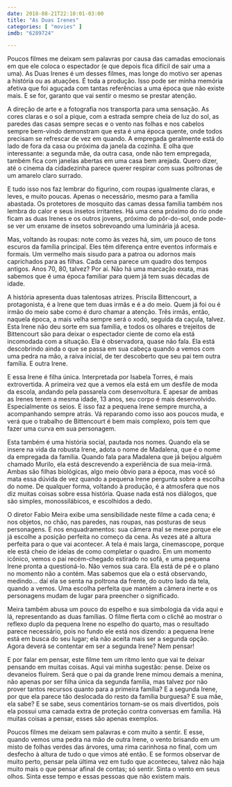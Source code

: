 ```yaml
---
date: 2018-08-21T22:10:01-03:00
title: "As Duas Irenes"
categories: [ "movies" ]
imdb: "6289724"

---
```

Poucos filmes me deixam sem palavras por causa das camadas emocionais em que ele coloca o espectador (e que depois fica difícil de sair uma a uma). As Duas Irenes é um desses filmes, mas longe do motivo ser apenas a história ou as atuações. É toda a produção. Isso pode ser minha memória afetiva que foi aguçada com tantas referências a uma época que não existe mais. E se for, garanto que vai sentir o mesmo se prestar atenção.

A direção de arte e a fotografia nos transporta para uma sensação. As cores claras e o sol a pique, com a estrada sempre cheia de luz do sol, as paredes das casas sempre secas e o vento nas folhas e nos cabelos sempre bem-vindo demonstram que esta é uma época quente, onde todos precisam se refrescar de vez em quando. A empregada geralmente está do lado de fora da casa ou próxima da janela da cozinha. E olha que interessante: a segunda mãe, da outra casa, onde não tem empregada, também fica com janelas abertas em uma casa bem arejada. Quero dizer, até o cinema da cidadezinha parece querer respirar com suas poltronas de um amarelo claro surrado.

E tudo isso nos faz lembrar do figurino, com roupas igualmente claras, e leves, e muito poucas. Apenas o necessário, mesmo para a família abastada. Os protetores de mosquito das camas dessa família também nos lembra do calor e seus insetos irritantes. Há uma cena próximo do rio onde ficam as duas Irenes e os outros jovens, próximo do pôr-do-sol, onde pode-se ver um enxame de insetos sobrevoando uma luminária já acesa.

Mas, voltando às roupas: note como às vezes há, sim, um pouco de tons escuros da família principal. Eles têm diferença entre eventos informais e formais. Um vermelho mais sisudo para a patroa ou adornos mais caprichados para as filhas. Cada cena parece um quadro dos tempos antigos. Anos 70, 80, talvez? Por aí. Não há uma marcação exata, mas sabemos que é uma época familiar para quem já tem suas décadas de idade.

A história apresenta duas talentosas atrizes. Priscila Bittencourt, a protagonista, é a Irene que tem duas irmãs e é a do meio. Quem já foi ou é irmão do meio sabe como é duro chamar a atenção. Três irmãs, então, naquela época, a mais velha sempre será o xodó, seguida da caçula, talvez. Esta Irene não deu sorte em sua família, e todos os olhares e trejeitos de Bittencourt são para deixar o espectador ciente de como ela está incomodada com a situação. Ela é observadora, quase não fala. Ela está descobrindo ainda o que se passa em sua cabeça quando a vemos com uma pedra na mão, a raiva inicial, de ter descoberto que seu pai tem outra família. E outra Irene.

E essa Irene é filha única. Interpretada por Isabela Torres, é mais extrovertida. A primeira vez que a vemos ela está em um desfile de moda da escola, andando pela passarela com desenvoltura. E apesar de ambas as Irenes terem a mesma idade, 13 anos, seu corpo é mais desenvolvido. Especialmente os seios. E isso faz a pequena Irene sempre murcha, a acompanhando sempre atrás. Vá reparando como isso aos poucos muda, e verá que o trabalho de Bittencourt é bem mais complexo, pois tem que fazer uma curva em sua personagem.

Esta também é uma história social, pautada nos nomes. Quando ela se insere na vida da robusta Irene, adota o nome de Madalena, que é o nome da empregada da família. Quando fala para Madalena que já beijou alguém chamado Murilo, ela está descrevendo a experiência de sua meia-irmã. Ambas são filhas biológicas, algo meio óbvio para a época, mas você só mata essa dúvida de vez quando a pequena Irene pergunta sobre a escolha do nome. De qualquer forma, voltando à produção, é a atmosfera que nos diz muitas coisas sobre essa história. Quase nada está nos diálogos, que são simples, monossilábicos, e escolhidos a dedo.

O diretor Fabio Meira exibe uma sensibilidade neste filme a cada cena; é nos objetos, no chão, nas paredes, nas roupas, nas posturas de seus personagens. E nos enquadramentos: sua câmera mal se mexe porque ele já escolhe a posição perfeita no começo da cena. Às vezes até a altura perfeita para o que vai acontecer. A tela é mais larga, cinemascope, porque ele está cheio de ideias de como completar o quadro. Em um momento icônico, vemos o pai recém-chegado estirado no sofá, e uma pequena Irene pronta a questioná-lo. Não vemos sua cara. Ela está de pé e o plano no momento não a contém. Mas sabemos que ela o está observando, medindo... daí ela se senta na poltrona da frente, do outro lado da tela, quando a vemos. Uma escolha perfeita que mantém a câmera inerte e os personagens mudam de lugar para preencher o significado.

Meira também abusa um pouco do espelho e sua simbologia da vida aqui e lá, representando as duas famílias. O filme flerta com o clichê ao mostrar o reflexo duplo da pequena Irene no espelho do quarto, mas o resultado parece necessário, pois no fundo ele está nos dizendo: a pequena Irene está em busca do seu lugar; ela não aceita mais ser a segunda opção. Agora deverá se contentar em ser a segunda Irene? Nem pensar!

E por falar em pensar, este filme tem um ritmo lento que vai te deixar pensando em muitas coisas. Aqui vai minha sugestão: pense. Deixe os devaneios fluírem. Será que o pai da grande Irene mimou demais a menina, não apenas por ser filha única da segunda família, mas talvez por não prover tantos recursos quanto para a primeira família? E a segunda Irene, por que ela parece tão deslocada do resto da família burguesa? E sua mãe, ela sabe? E se sabe, seus comentários tornam-se os mais divertidos, pois ela possui uma camada extra de proteção contra conversas em família. Há muitas coisas a pensar, esses são apenas exemplos.

Poucos filmes me deixam sem palavras e com muito a sentir. E esse, quando vemos uma pedra na mão de outra Irene, o vento brisando em um misto de folhas verdes das árvores, uma rima carinhosa no final, com um desfecho à altura de tudo o que vimos até então. E se formos observar de muito perto, pensar pela última vez em tudo que aconteceu, talvez não haja muito mais o que pensar afinal de contas; só sentir. Sinta o vento em seus olhos. Sinta esse tempo e essas pessoas que não existem mais.
